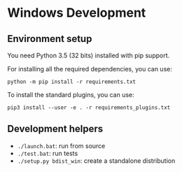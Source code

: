 # Windows Development

## Environment setup

You need Python 3.5 (32 bits) installed with pip support.

For installing all the required dependencies, you can use:

`python -m pip install -r requirements.txt`

To install the standard plugins, you can use:

`pip3 install --user -e . -r requirements_plugins.txt`

## Development helpers

* `./launch.bat`: run from source
* `./test.bat`: run tests
* `./setup.py bdist_win`: create a standalone distribution
